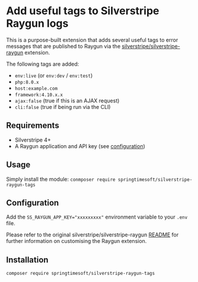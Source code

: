 # Add useful tags to Silverstripe Raygun logs

This is a purpose-built extension that adds several useful tags to error messages that are published to Raygun via the [silverstripe/silverstripe-raygun](https://github.com/silverstripe/silverstripe-raygun) extension.

The following tags are added:

- `env:live` (or `env:dev` / `env:test`)
- `php:8.0.x`
- `host:example.com`
- `framework:4.10.x.x`
- `ajax:false` (true if this is an AJAX request)
- `cli:false` (true if being run via the CLI)


## Requirements

- Silverstripe 4+
- A Raygun application and API key (see [configuration](#configuration))


## Usage

Simply install the module: `conmposer require springtimesoft/silverstripe-raygun-tags`


## Configuration

Add the `SS_RAYGUN_APP_KEY="xxxxxxxxx"` environment variable to your `.env` file.

Please refer to the original silverstripe/silverstripe-raygun [README](https://github.com/silverstripe/silverstripe-raygun) for further information on customising the Raygun extension.


## Installation

```shell
composer require springtimesoft/silverstripe-raygun-tags
```
